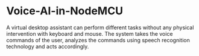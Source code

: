# Voice-AI-in-NodeMCU
A virtual desktop assistant can perform different tasks without any physical intervention with keyboard and mouse. The system takes the voice commands of the user, analyzes the commands using speech recognition technology and acts accordingly.
